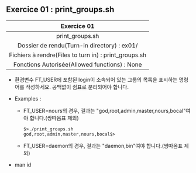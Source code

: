 ## Exercice 01 : print_groups.sh

|Exercice 01|
|:---:|
|print_groups.sh|
|Dossier de rendu(Turn-in directory) : ex01/|
|Fichiers à rendre(Files to turn in) : print_groups.sh|
|Fonctions Autorisée(Allowed functions) : None|

- 환경변수 FT_USER에 포함된 login이 소속되어 있는 그룹의 목록을 표시하는 명령어를 작성하세요. 공백없이 쉼표로 분리되어야 합니다.
- Examples : 
    - FT_USER=nours의 경우, 결과는 "god,root,admin,master,nours,bocal"여야 합니다.(쌍따옴표 제외)
        ```
        $>./print_groups.sh
        god,root,admin,master,nours,bocal$>
        ```
    - FT_USER=daemon의 경우, 결과는 "daemon,bin"여야 합니다.(쌍따옴표 제외)

- man id
